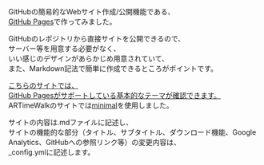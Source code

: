 GitHubの簡易的なWebサイト作成/公開機能である、  
[GitHub Pages](https://docs.github.com/ja/pages/getting-started-with-github-pages/about-github-pages)で作ってみました。  

GitHubのレポジトリから直接サイトを公開できるので、  
サーバー等を用意する必要がなく、  
いい感じのデザインがあらかじめ用意されていて、  
また、Markdown記法で簡単に作成できるところがポイントです。  

[こちらのサイトでは、  
GitHub Pagesがサポートしている基本的なテーマが確認できます。](https://pages.github.com/themes/)  
ARTimeWalkのサイトでは[minimal](https://github.com/pages-themes/minimal)を使用しました。  

サイトの内容は.mdファイルに記述し、  
サイトの機能的な部分（タイトル、サブタイトル、ダウンロード機能、Google Analytics、GitHubへの参照リンク等）の変更内容は、  
_config.ymlに記述します。
